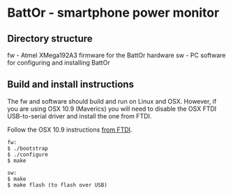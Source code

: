 # BattOr - smartphone power monitor

## Directory structure
fw - Atmel XMega192A3 firmware for the BattOr hardware
sw - PC software for configuring and installing BattOr

## Build and install instructions

The fw and software should build and run on Linux and OSX. However, if you are
using OSX 10.9 (Maverics) you will need to disable the OSX FTDI USB-to-serial
driver and install the one from FTDI.

Follow the OSX 10.9 instructions [from FTDI](http://www.ftdichip.com/Support/Documents/AppNotes/AN_134_FTDI_Drivers_Installation_Guide_for_MAC_OSX.pdf).

    fw:
    $ ./bootstrap
    $ ./configure
    $ make

    sw:
    $ make
    $ make flash (to flash over USB)
